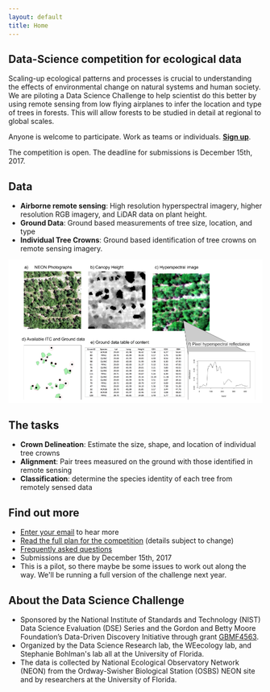 ```yaml
---
layout: default
title: Home
---
```


## Data-Science competition for ecological data

Scaling-up ecological patterns and processes is crucial to understanding the
effects of environmental change on natural systems and human society. We are
piloting a Data Science Challenge to help scientist do this better by using
remote sensing from low flying airplanes to infer the location and type of trees
in forests. This will allow forests to be studied in detail at regional to
global scales. 

Anyone is welcome to participate. Work as teams or
individuals. **[Sign up](register)**.

The competition is open. The deadline for submissions is December 15th, 2017.

## Data

* **Airborne remote sensing**: High resolution hyperspectral imagery, higher
resolution RGB imagery, and LiDAR data on plant height.
* **Ground Data**: Ground based measurements of tree size, location, and type
* **Individual Tree Crowns**: Ground based identification of tree crowns on
  remote sensing imagery.

![alt text](images/conceptual_figure.png)

## The tasks

* **Crown Delineation**: Estimate the size, shape, and location of individual tree crowns
* **Alignment**: Pair trees measured on the ground with those identified in
  remote sensing
* **Classification**: determine the species identity of each tree from remotely sensed data

## Find out more

* [Enter your email](register) to hear more
* [Read the full plan for the competition](eval_plan.pdf) (details subject to change)
* [Frequently asked questions](faq)
* Submissions are due by December 15th, 2017
* This is a pilot, so there maybe be some issues to work out along the way. We'll
  be running a full version of the challenge next year.

## About the Data Science Challenge

* Sponsored by the National Institute of Standards and Technology (NIST) Data
  Science Evaluation (DSE) Series and the Gordon and Betty Moore Foundation’s
  Data-Driven Discovery Initiative through grant
  [GBMF4563](https://www.moore.org/grant-detail?grantId=GBMF4563).
* Organized by the Data Science Research lab, the WEecology lab, and Stephanie
  Bohlman's lab all at the University of Florida.
* The data is collected by National Ecological Observatory Network (NEON) from
  the Ordway-Swisher Biological Station (OSBS) NEON site and by researchers at
  the University of Florida.
